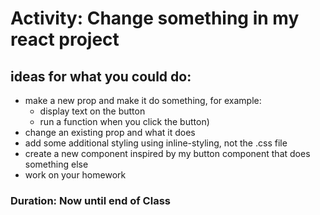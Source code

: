 # Activity: Change something in my react project
## ideas for what you could do:
* make a new prop and make it do something, for example:
  * display text on the button
  * run a function when you click the button)
* change an existing prop and what it does
* add some additional styling using inline-styling, not the .css file
* create a new component inspired by my button component that does something else
* work on your homework

### Duration: Now until end of Class